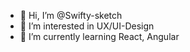- 👋 Hi, I’m @Swifty-sketch
- 👀 I’m interested in UX/UI-Design
- 🌱 I’m currently learning React, Angular
